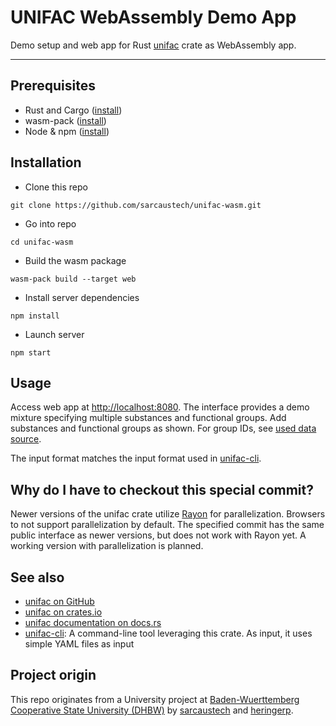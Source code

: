 # UNIFAC WebAssembly Demo App

Demo setup and web app for Rust [unifac](https://github.com/sarcaustech/unifac) crate as WebAssembly app.

---

## Prerequisites
- Rust and Cargo ([install](https://doc.rust-lang.org/cargo/getting-started/installation.html))
- wasm-pack ([install](https://rustwasm.github.io/wasm-pack/installer/))
- Node & npm  ([install](https://docs.npmjs.com/downloading-and-installing-node-js-and-npm))

## Installation
- Clone this repo 
```
git clone https://github.com/sarcaustech/unifac-wasm.git
```
- Go into repo 
```
cd unifac-wasm
```
- Build the wasm package 
```
wasm-pack build --target web
```
- Install server dependencies 
```
npm install
```
- Launch server
```
npm start
```


## Usage

Access web app at [http://localhost:8080](http://localhost:8080). The interface provides a demo mixture specifying multiple substances and functional groups. Add substances and functional groups as shown. For group IDs, see [used data source](http://www.ddbst.com/published-parameters-unifac.html).

The input format matches the input format used in [unifac-cli](https://github.com/sarcaustech/unifac-cli).

## Why do I have to checkout this special commit?

Newer versions of the unifac crate utilize [Rayon](https://crates.io/crates/rayon) for parallelization. Browsers to not support parallelization by default. The specified commit has the same public interface as newer versions, but does not work with Rayon yet. A working version with parallelization is planned.

## See also
- [unifac on GitHub](https://github.com/sarcaustech/unifac)
- [unifac on crates.io](https://crates.io/crates/unifac)
- [unifac documentation on docs.rs](https://docs.rs/unifac)
- [unifac-cli](https://github.com/sarcaustech/unifac-cli): A command-line tool leveraging this crate. As input, it uses simple YAML files as input

## Project origin
This repo originates from a University project at [Baden-Wuerttemberg Cooperative State University (DHBW)](https://www.dhbw.de/english/home) by [sarcaustech](https://github.com/sarcaustech) and [heringerp](https://github.com/heringerp).